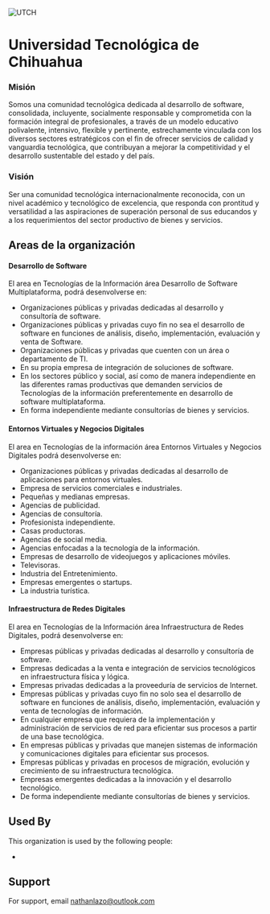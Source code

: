 
![UTCH](https://www.utch.edu.mx/wp-content/uploads/2021/05/utch_menu.png)


# Universidad Tecnológica de Chihuahua

### Misión
Somos una comunidad tecnológica dedicada al desarrollo de software, consolidada, incluyente, socialmente responsable y comprometida con la formación integral de profesionales, a través de un modelo educativo polivalente, intensivo, flexible y pertinente, estrechamente vinculada con los diversos sectores estratégicos con el fin de ofrecer servicios de calidad y vanguardia tecnológica, que contribuyan a mejorar la competitividad y el desarrollo sustentable del estado y del país.
### Visión
Ser una comunidad tecnológica internacionalmente reconocida, con un nivel académico y tecnológico de excelencia, que responda con prontitud y versatilidad a las aspiraciones de superación personal de sus educandos y a los requerimientos del sector productivo de bienes y servicios.


## Areas de la organización

#### Desarrollo de Software

El area en Tecnologías de la Información área Desarrollo de Software Multiplataforma, podrá desenvolverse en:

- Organizaciones públicas y privadas dedicadas al desarrollo y consultoría de software.
- Organizaciones públicas y privadas cuyo fin no sea el desarrollo de software en funciones de análisis, diseño, implementación, evaluación y venta de Software.
- Organizaciones públicas y privadas que cuenten con un área o departamento de TI.
- En su propia empresa de integración de soluciones de software.
- En los sectores público y social, así como de manera independiente en las diferentes ramas productivas que demanden servicios de Tecnologías de la información preferentemente en desarrollo de software multiplataforma.
- En forma independiente mediante consultorías de bienes y servicios.

#### Entornos Virtuales y Negocios Digitales

El area en Tecnologías de la información área Entornos Virtuales y Negocios Digitales podrá desenvolverse en:

- Organizaciones públicas y privadas dedicadas al desarrollo de aplicaciones para entornos virtuales.
- Empresa de servicios comerciales e industriales.
- Pequeñas y medianas empresas.
- Agencias de publicidad.
- Agencias de consultoría.
- Profesionista independiente.
- Casas productoras.
- Agencias de social media.
- Agencias enfocadas a la tecnología de la información.
- Empresas de desarrollo de videojuegos y aplicaciones móviles.
- Televisoras.
- Industria del Entretenimiento.
- Empresas emergentes o startups.
- La industria turística.

#### Infraestructura de Redes Digitales

El area en Tecnologías de la Información área Infraestructura de Redes Digitales, podrá desenvolverse en:

- Empresas públicas y privadas dedicadas al desarrollo y consultoría de software.
- Empresas dedicadas a la venta e integración de servicios tecnológicos en infraestructura física y lógica.
- Empresas privadas dedicadas a la proveeduría de servicios de Internet.
- Empresas públicas y privadas cuyo fin no solo sea el desarrollo de software en funciones de análisis, diseño, implementación, evaluación y venta de tecnologías de información.
- En cualquier empresa que requiera de la implementación y administración de servicios de red para eficientar sus procesos a partir de una base tecnológica.
- En empresas públicas y privadas que manejen sistemas de información y comunicaciones digitales para eficientar sus procesos.
- Empresas públicas y privadas en procesos de migración, evolución y crecimiento de su infraestructura tecnológica.
- Empresas emergentes dedicadas a la innovación y el desarrollo tecnológico.
- De forma independiente mediante consultorías de bienes y servicios.

## Used By

This organization is used by the following people:

-  


## Support

For support, email nathanlazo@outlook.com

